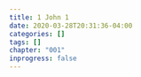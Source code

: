 ```yaml
---
title: 1 John 1
date: 2020-03-28T20:31:36-04:00
categories: []
tags: []
chapter: "001"
inprogress: false
---
```


